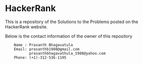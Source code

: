 # HackerRank
This is a repository of the Solutions to the Problems posted on the HackerRank website.

Below is the contact information of the owner of this repository

        Name : Prasanth Bhagavatula
        Email: prasanthb1988@gmail.com
               prasanthbhagavathula_1988@yahoo.com
        Phone: (+1)-312-536-1195
